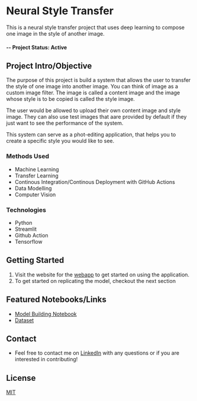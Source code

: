 # Neural Style Transfer
This is a neural style transfer project that uses deep learning to compose one image in the style of another image.

#### -- Project Status: Active

## Project Intro/Objective
The purpose of this project is build a system that allows the user to transfer the style of one image into another image. You can think of image as a custom image filter. The image is called a content image and the image whose style is to be copied is called the style image.

The user would be allowed to upload their own content image and style image. They can also use test images that aare provided by default if they just want to see the performance of the system.

This system can serve as a phot-editing application, that helps you to create a specific style you would like to see.

### Methods Used
* Machine Learning
* Transfer Learning
* Continous Integration/Continous Deployment with GitHub Actions
* Data Modelling
* Computer Vision

### Technologies
* Python
* Streamlit
* Github Action
* Tensorflow

## Getting Started

1. Visit the website for the [webapp](https://tobaadesugba-machin-new-projectsneural-style-transferapp-hq8qyi.streamlitapp.com/) to get started on using the application.
2. To get started on replicating the model, checkout the next section

## Featured Notebooks/Links
* [Model Building Notebook](New_Projects/Neural_Style_Transfer/notebooks/Model_Building.ipynb)
* [Dataset](New_Projects/Neural_Style_Transfer/notebooks)

## Contact
* Feel free to contact me on [LinkedIn](https://www.linkedin.com/in/tobaadesugba/) with any questions or if you are interested in contributing!

## License
[MIT](New_Projects/Neural_Style_Transfer/LICENSE.txt)
